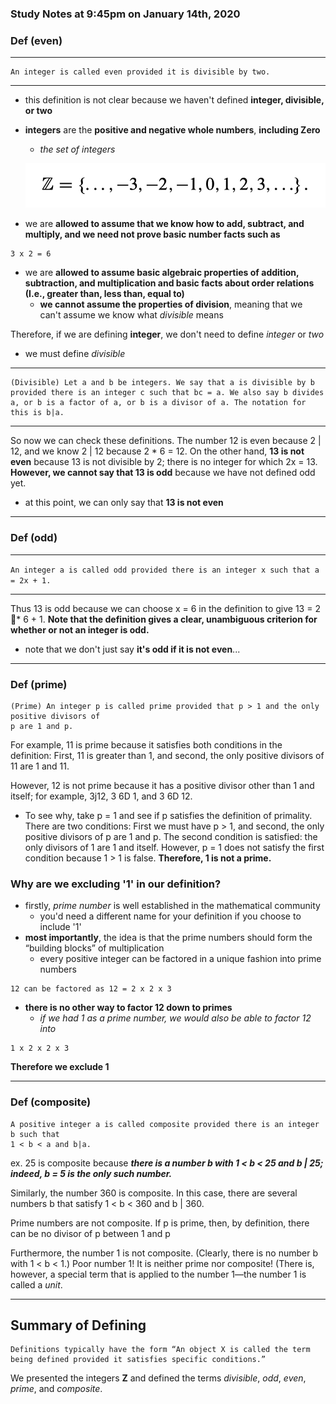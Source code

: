 ### Study Notes at 9:45pm on January 14th, 2020

### Def (even)

---

```
An integer is called even provided it is divisible by two.
```

---

- this definition is not clear because we haven't defined **integer, divisible, or two**

- **integers** are the **positive and negative whole numbers**, **including Zero**

  -  *the set of integers*

  ![study1](Lect2-img/study1.png)

- we are **allowed to assume that we know how to add, subtract, and multiply, and we need not prove basic number facts such as**

```
3 x 2 = 6
```

- we are **allowed to assume basic algebraic properties of addition, subtraction, and multiplication and basic facts about order relations (I.e., greater than, less than, equal to)**
  - **we cannot assume the properties of division**, meaning that we can't assume we know what *divisible* means

Therefore, if we are defining **integer**, we don't need to define *integer* or *two*

- we must define *divisible*

---

```
(Divisible) Let a and b be integers. We say that a is divisible by b provided there is an integer c such that bc = a. We also say b divides a, or b is a factor of a, or b is a divisor of a. The notation for this is b|a.
```

---

So now we can check these definitions. The number 12 is even because 2 | 12, and we know 2 | 12 because 2 * 6 = 12. On the other hand, **13 is not even** because 13 is not divisible by 2; there is no integer for which 2x = 13. **However, we cannot say that 13 is odd** because we have not defined odd yet. 

- at this point, we can only say that **13 is not even**

---

### Def (odd)

---

```An integer a is called odd provided there is an integer x such that a = 2x + 1.```

---

Thus 13 is odd because we can choose x = 6 in the definition to give 13 = 2 * 6  + 1. **Note that the definition gives a clear, unambiguous criterion for whether or not an integer is odd.**

- note that we don't just say **it's odd if it is not even**...

---

### Def (prime)

```
(Prime) An integer p is called prime provided that p > 1 and the only positive divisors of
p are 1 and p.
```

For example, 11 is prime because it satisfies both conditions in the definition: First, 11 is greater than 1, and second, the only positive divisors of 11 are 1 and 11.

However, 12 is not prime because it has a positive divisor other than 1 and itself; for example, 3j12, 3 6D 1, and 3 6D 12.

- To see why, take p = 1 and see if p satisfies the definition of primality. There are two conditions: First we must have p > 1, and second, the only positive divisors of p are 1 and p. The second condition is satisfied: the only divisors of 1 are 1 and itself. However, p = 1 does not satisfy the first condition because 1 > 1 is false. **Therefore, 1 is not a prime.**

### Why are we excluding '1' in our definition?

- firstly, *prime number* is well established in the mathematical community
  - you'd need a different name for your definition if you choose to include '1'
- **most importantly**, the idea is that the prime numbers should form the “building blocks” of multiplication
  - every positive integer can be factored in a unique fashion into prime numbers

```
12 can be factored as 12 = 2 x 2 x 3	
```

- **there is no other way to factor 12 down to primes**
  - *if we had 1 as a prime number, we would also be able to factor 12 into*

```
1 x 2 x 2 x 3
```

**Therefore we exclude 1**

---

### Def (composite)

```
A positive integer a is called composite provided there is an integer b such that
1 < b < a and b|a.
```

ex. 25 is composite because ***there is a number b with 1 < b < 25 and b | 25; indeed, b = 5 is the only such number.***

Similarly, the number 360 is composite. In this case, there are several numbers b that satisfy 1 < b < 360 and b | 360.

Prime numbers are not composite. If p is prime, then, by definition, there can be no divisor of p between 1 and p 

Furthermore, the number 1 is not composite. (Clearly, there is no number b with 1 < b < 1.) Poor number 1! It is neither prime nor composite! (There is, however, a special term that is applied to the number 1—the number 1 is called a *unit*.

---

## Summary of Defining

```
Definitions typically have the form “An object X is called the term being defined provided it satisfies specific conditions.”
```

We presented the integers **Z** and defined the terms *divisible*, *odd*, *even*, *prime*, and *composite*.

